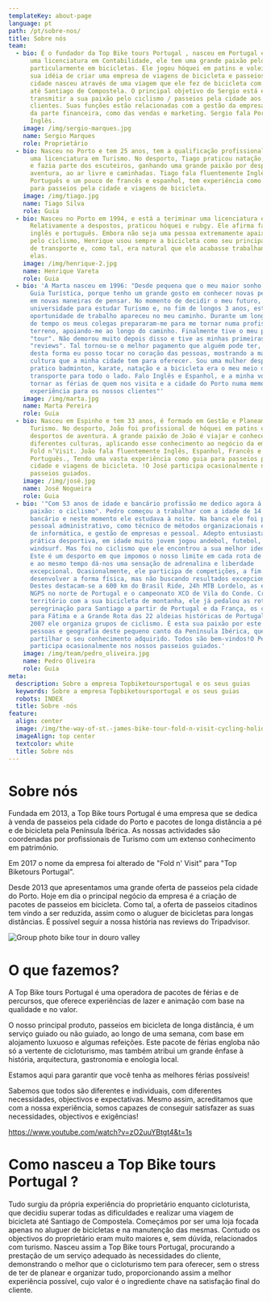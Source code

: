```yaml
---
templateKey: about-page
language: pt
path: /pt/sobre-nos/
title: Sobre nós
team:
  - bio: É o fundador da Top Bike tours Portugal , nasceu em Portugal em 1981, com
      uma licenciatura em Contabilidade, ele tem uma grande paixão pelo desporto
      particularmente em bicicletas. Ele jogou hóquei em patins e voleibol. A
      sua idéia de criar uma empresa de viagens de bicicleta e passeios pela
      cidade nasceu através de uma viagem que ele fez de bicicleta com amigos
      até Santiago de Compostela. O principal objetivo do Sergio está em
      transmitir a sua paixão pelo ciclismo / passeios pela cidade aos seus
      clientes. Suas funções estão relacionadas com a gestão da empresa, tanto
      da parte financeira, como das vendas e marketing. Sergio fala Português e
      Inglês.
    image: /img/sergio-marques.jpg
    name: Sergio Marques
    role: Proprietário
  - bio: Nasceu no Porto e tem 25 anos, tem a qualificação profissional em Turismo e
      uma licenciatura em Turismo. No desporto, Tiago praticou natação, skymming
      e fazia parte dos escuteiros, ganhando uma grande paixão por desporto de
      aventura, ao ar livre e caminhadas. Tiago fala fluentemente Inglês,
      Português e um pouco de francês e espanhol, tem experiência como um guia
      para passeios pela cidade e viagens de bicicleta.
    image: /img/tiago.jpg
    name: Tiago Silva
    role: Guia
  - bio: Nasceu no Porto em 1994, e está a teriminar uma licenciatura em Turismo.
      Relativamente a despostos, praticou hóquei e rubgy. Ele afirma falar
      inglês e português. Embora não seja uma pessoa extremamente apaixonada
      pelo ciclismo, Henrique usou sempre a bicicleta como seu principal veículo
      de transporte e, como tal, era natural que ele acabasse trabalhando com
      elas.
    image: /img/henrique-2.jpg
    name: Henrique Vareta
    role: Guia
  - bio: 'A Marta nasceu em 1996: "Desde pequena que o meu maior sonho era tornar me
      Guia Turística, porque tenho um grande gosto em conhecer novas pessoas e
      em novas maneiras de pensar. No momento de decidir o meu futuro, entrei na
      universidade para estudar Turismo e, no fim de longos 3 anos, esta
      oportunidade de trabalho apareceu no meu caminho. Durante um longo período
      de tempo os meus colegas prepararam-me para me tornar numa profissional no
      terreno, apoiando-me ao longo do caminho. Finalmente tive o meu primeiro
      "tour". Não demorou muito depois disso e tive as minhas primeiras
      "reviews". Tal tornou-se o melhor pagamento que alguém pode ter, porque
      desta forma eu posso tocar no coração das pessoas, mostrando a magnífica
      cultura que a minha cidade tem para oferecer. Sou uma mulher desportiva,
      pratico badminton, karate, natação e a bicicleta era o meu meio de
      transporte para todo o lado. Falo Inglês e Espanhol, e a minha vontade é
      tornar as férias de quem nos visita e a cidade do Porto numa memorável
      experiência para os nossos clientes"'
    image: /img/marta.jpg
    name: Marta Pereira
    role: Guia
  - bio: Nasceu em Espinho e tem 33 anos, é formado em Gestão e Planeamento em
      Turismo. No desporto, João foi profissional de hóquei em patins e
      desportos de aventura. A grande paixão de João é viajar e conhecer
      diferentes culturas, aplicando esse conhecimento ao negócio da empresa
      Fold n’Visit. João fala fluentemente Inglês, Espanhol, Francês e
      Português., Tendo uma vasta experiência como guia para passeios pela
      cidade e viagens de bicicleta. !O José participa ocasionalmente nos nossos
      passeios guiados.
    image: /img/josé.jpg
    name: José Nogueira
    role: Guia
  - bio: '"Com 53 anos de idade e bancário profissão me dedico agora á minha velha
      paixão: o ciclismo". Pedro começou a trabalhar com a idade de 14 como
      bancário e neste momento ele estudava à noite. Na banca ele foi para o
      pessoal administrativo, como técnico de métodos organizacionais e técnico
      de informática, e gestão de empresas e pessoal. Adepto entusiasta da
      prática desportiva, em idade muito jovem jogou andebol, futebol, karatê e
      windsurf. Mas foi no ciclismo que ele encontrou a sua melhor identidade.
      Este é um desporto em que impomos o nosso limite em cada rota de bicicleta
      e ao mesmo tempo dá-nos uma sensação de adrenalina e liberdade
      excepcional. Ocasionalmente, ele participa de competições, a fim de
      desenvolver a forma física, mas não buscando resultados excepcionais.
      Destes destacam-se a 600 km do Brasil Ride, 24h MTB Lordelo, as etapas
      NGPS no norte de Portugal e o campeonato XCO de Vila do Conde. Cruzando o
      território com a sua bicicleta de montanha, ele já pedalou as rotas de
      peregrinação para Santiago a partir de Portugal e da França, os caminhos
      para Fátima e a Grande Rota das 22 aldeias históricas de Portugal. Desde
      2007 ele organiza grupos de ciclismo. É esta sua paixão por este desporto,
      pessoas e geografia deste pequeno canto da Península Ibérica, que o leva a
      partilhar o seu conhecimento adquirido. Todos são bem-vindos!O Pedro
      participa ocasionalmente nos nossos passeios guiados.'
    image: /img/team/pedro_oliveira.jpg
    name: Pedro Oliveira
    role: Guia
meta:
  description: Sobre a empresa Topbiketoursportugal e os seus guias
  keywords: Sobre a empresa Topbiketoursportugal e os seus guias
  robots: INDEX
  title: Sobre -nós
feature:
  align: center
  image: /img/the-way-of-st.-james-bike-tour-fold-n-visit-cycling-holidays-4394.jpg
  imageAlign: top center
  textcolor: white
  title: Sobre nós
---
```

# Sobre nós

Fundada em 2013, a Top Bike tours Portugal é uma empresa que se dedica à venda de passeios pela cidade do Porto e pacotes de longa distância a pé e de bicicleta pela Península Ibérica. As nossas actividades são coordenadas por profissionais de Turismo com um extenso conhecimento em património.

Em 2017 o nome da empresa foi alterado de "Fold n' Visit" para "Top Biketours Portugal".

Desde 2013 que apresentamos uma grande oferta de passeios pela cidade do Porto. Hoje em dia o principal negócio da empresa é a criação de pacotes de passeios em bicicleta. Como tal, a oferta de passeios citadinos tem vindo a ser reduzida, assim como o aluguer de bicicletas para longas distâncias. É possível seguir a nossa história nas reviews do Tripadvisor.

![Group photo bike tour in douro valley](/img/guided-bike-tour-in-douro-valley.jpg "Group photo bike tour in douro valley")

# O que fazemos?

A Top Bike tours Portugal é uma operadora de pacotes de férias e de percursos, que oferece experiências de lazer e animação com base na qualidade e no valor.

O nosso principal produto, passeios em bicicleta de longa distância, é um serviço guiado ou não guiado, ao longo de uma semana, com base em alojamento luxuoso e algumas refeições. Este pacote de férias engloba não só a vertente de cicloturismo, mas também atribui um grande ênfase à história, arquitectura, gastronomia e enologia local.

Estamos aqui para garantir que você tenha as melhores férias possíveis!

Sabemos que todos são diferentes e individuais, com diferentes necessidades, objectivos e expectativas. Mesmo assim, acreditamos que com a nossa experiência, somos capazes de conseguir satisfazer as suas necessidades, objectivos e exigências!

https://www.youtube.com/watch?v=zO2uuYBtgt4&t=1s

# Como nasceu a Top Bike tours Portugal ?

Tudo surgiu da própria experiência do proprietário enquanto cicloturista, que decidiu superar todas as dificuldades e realizar uma viagem de bicicleta até Santiago de Compostela. Começámos por ser uma loja focada apenas no aluguer de bicicletas e na manutenção das mesmas. Contudo os objectivos do proprietário eram muito maiores e, sem dúvida, relacionados com turismo. Nasceu assim a Top Bike tours Portugal, procurando a prestação de um serviço adequado às necessidades do cliente, demonstrando o melhor que o cicloturismo tem para oferecer, sem o stress de ter de planear e organizar tudo, proporcionando assim a melhor experiência possível, cujo valor é o ingrediente chave na satisfação final do cliente.